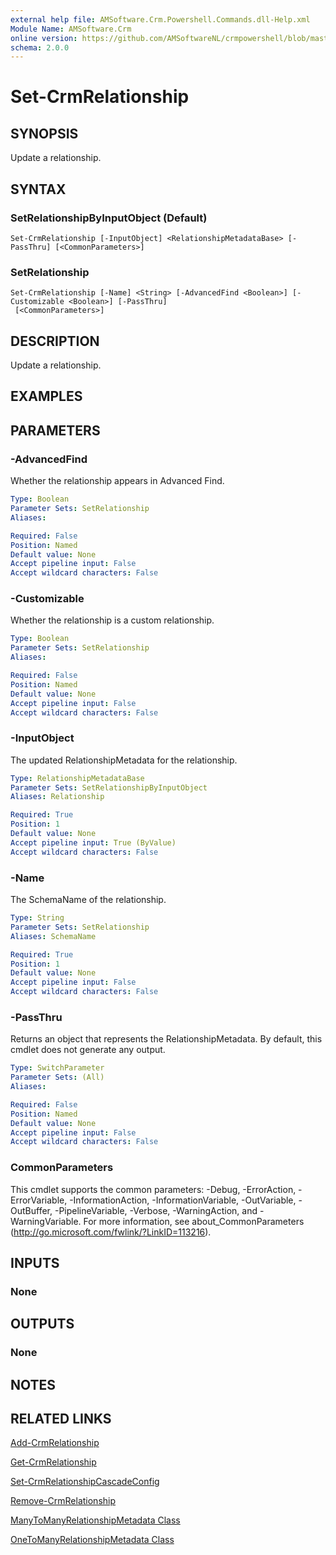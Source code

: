 ```yaml
---
external help file: AMSoftware.Crm.Powershell.Commands.dll-Help.xml
Module Name: AMSoftware.Crm
online version: https://github.com/AMSoftwareNL/crmpowershell/blob/master/docs/Set-CrmRelationship.md
schema: 2.0.0
---
```


# Set-CrmRelationship

## SYNOPSIS
Update a relationship.

## SYNTAX

### SetRelationshipByInputObject (Default)
```
Set-CrmRelationship [-InputObject] <RelationshipMetadataBase> [-PassThru] [<CommonParameters>]
```

### SetRelationship
```
Set-CrmRelationship [-Name] <String> [-AdvancedFind <Boolean>] [-Customizable <Boolean>] [-PassThru]
 [<CommonParameters>]
```

## DESCRIPTION
Update a relationship.

## EXAMPLES

## PARAMETERS

### -AdvancedFind
Whether the relationship appears in Advanced Find.

```yaml
Type: Boolean
Parameter Sets: SetRelationship
Aliases: 

Required: False
Position: Named
Default value: None
Accept pipeline input: False
Accept wildcard characters: False
```

### -Customizable
Whether the relationship is a custom relationship.

```yaml
Type: Boolean
Parameter Sets: SetRelationship
Aliases: 

Required: False
Position: Named
Default value: None
Accept pipeline input: False
Accept wildcard characters: False
```

### -InputObject
The updated RelationshipMetadata for the relationship.

```yaml
Type: RelationshipMetadataBase
Parameter Sets: SetRelationshipByInputObject
Aliases: Relationship

Required: True
Position: 1
Default value: None
Accept pipeline input: True (ByValue)
Accept wildcard characters: False
```

### -Name
The SchemaName of the relationship.

```yaml
Type: String
Parameter Sets: SetRelationship
Aliases: SchemaName

Required: True
Position: 1
Default value: None
Accept pipeline input: False
Accept wildcard characters: False
```

### -PassThru
Returns an object that represents the RelationshipMetadata. By default, this cmdlet does not generate any output.

```yaml
Type: SwitchParameter
Parameter Sets: (All)
Aliases: 

Required: False
Position: Named
Default value: None
Accept pipeline input: False
Accept wildcard characters: False
```

### CommonParameters
This cmdlet supports the common parameters: -Debug, -ErrorAction, -ErrorVariable, -InformationAction, -InformationVariable, -OutVariable, -OutBuffer, -PipelineVariable, -Verbose, -WarningAction, and -WarningVariable. For more information, see about_CommonParameters (http://go.microsoft.com/fwlink/?LinkID=113216).

## INPUTS

### None

## OUTPUTS

### None

## NOTES

## RELATED LINKS

[Add-CrmRelationship](Add-CrmRelationship.md)

[Get-CrmRelationship](Get-CrmRelationship.md)

[Set-CrmRelationshipCascadeConfig](Set-CrmRelationshipCascadeConfig.md)

[Remove-CrmRelationship](Remove-CrmRelationship.md)

[ManyToManyRelationshipMetadata Class](https://msdn.microsoft.com/library/microsoft.xrm.sdk.metadata.manytomanyrelationshipmetadata.aspx)

[OneToManyRelationshipMetadata Class](https://msdn.microsoft.com/library/microsoft.xrm.sdk.metadata.onetomanyrelationshipmetadata.aspx)
